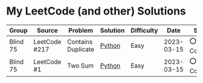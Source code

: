 # My LeetCode (and other) Solutions

| Group    | Source        | Problem            | Solution                                      | Difficulty | Date       | Status      |
| -------- | ------------- | ------------------ | --------------------------------------------- | ---------- | ---------- | ----------- |
| Blind 75 | LeetCode #217 | Contains Duplicate | [Python](solutions/217.contains-duplicate.py) | Easy       | 2023-03-15 | ⭕ Complete |
| Blind 75 | LeetCode #1   | Two Sum            | [Python](solutions/1.two-sum.py)              | Easy       | 2023-03-15 | ⭕ Complete |
